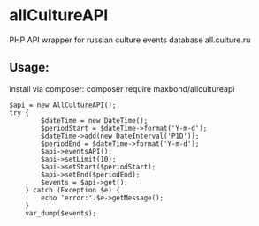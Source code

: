 # allCultureAPI
PHP API wrapper for russian culture events database all.culture.ru 

## Usage:
install via composer: composer require maxbond/allcultureapi

    $api = new AllCultureAPI();
    try {
            $dateTime = new DateTime();
            $periodStart = $dateTime->format('Y-m-d');
            $dateTime->add(new DateInterval('P1D'));
            $periodEnd = $dateTime->format('Y-m-d');
            $api->eventsAPI();
            $api->setLimit(10);
            $api->setStart($periodStart);
            $api->setEnd($periodEnd);
            $events = $api->get();
        } catch (Exception $e) {
            echo 'error:'.$e->getMessage();
        }
        var_dump($events);